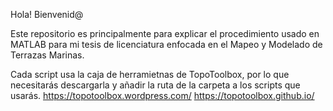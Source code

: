 Hola! Bienvenid@

Este repositorio es principalmente para explicar el procedimiento usado en MATLAB para mi tesis de licenciatura enfocada en el Mapeo y Modelado de Terrazas Marinas.

Cada script usa la caja de herramietnas de TopoToolbox, por lo que necesitarás descargarla y añadir la ruta de la carpeta <addpath> a los scripts que usarás.
https://topotoolbox.wordpress.com/
https://topotoolbox.github.io/
